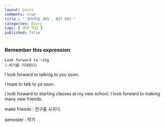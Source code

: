 ```yaml
---
layout: posts
comments: true
title : " 영어독립 365 - W27 D03 "
categories: Diary
tags: [ 영어 독립 ]
published: false
---
```


### Remember this expression

```text
Look forward to ~ing
(~하기를 기대한다)
```

I look forward to talking to you soon.

I hope to talk to ye soon.

I look forward to starting classes at my new school. I look forward to making many new friends.

make friends
 : 친구를 사귀다.

semester
 : 학기
